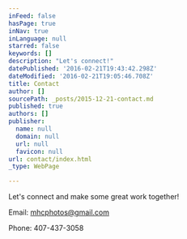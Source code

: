```yaml
---
inFeed: false
hasPage: true
inNav: true
inLanguage: null
starred: false
keywords: []
description: "Let's connect!"
datePublished: '2016-02-21T19:43:42.298Z'
dateModified: '2016-02-21T19:05:46.708Z'
title: Contact
author: []
sourcePath: _posts/2015-12-21-contact.md
published: true
authors: []
publisher:
  name: null
  domain: null
  url: null
  favicon: null
url: contact/index.html
_type: WebPage

---
```

Let's connect and make some great work together!

Email: [mhcphotos@gmail.com][0]

Phone: 407-437-3058

[0]: mhcphotos@gmail.com